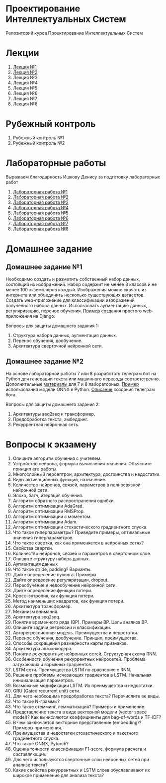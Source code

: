 # Проектирование Интеллектуальных Систем
Репозиторий курса Проектирование Интеллектуальных Систем

# Лекции
1. [Лекция №1](https://github.com/iu5git/Deep-learning/blob/main/lectures/Лекция%201.%20Обучение%20с%20учителем.pdf)
2. [Лекция №2](https://github.com/iu5git/Deep-learning/blob/main/lectures/Lection_2_CNN.pdf)
3. Лекция №3
4. Лекция №4
5. Лекция №5
6. Лекция №6
7. Лекция №7
8. Лекция №8

# Рубежный контроль
1. Рубежный контроль №1
2. Рубежный контроль №2

# Лабораторные работы

Выражаем благодарность Ишкову Денису за подготовку лабораторных работ

1. [Лабораторная работа №1](https://github.com/iu5git/Deep-learning/blob/main/notebooks/Lab1.ipynb)
2. [Лабораторная работа №2](https://github.com/iu5git/Deep-learning/blob/main/notebooks/Lab2.ipynb)
3. [Лабораторная работа №3](https://github.com/iu5git/Deep-learning/blob/main/notebooks/Lab3.ipynb)
4. [Лабораторная работа №4](https://github.com/iu5git/Deep-learning/blob/main/notebooks/Lab4.ipynb)
5. [Лабораторная работа №5](https://github.com/iu5git/Deep-learning/blob/main/notebooks/Lab5.ipynb)
6. [Лабораторная работа №6](https://github.com/iu5git/Deep-learning/blob/main/notebooks/Lab6.ipynb)
7. [Лабораторная работа №7](https://github.com/iu5git/Deep-learning/blob/main/notebooks/Lab7.ipynb)
8. [Лабораторная работа №8](https://github.com/iu5git/Deep-learning/blob/main/notebooks/Lab8.ipynb)

# Домашнее задание

## Домашнее задание №1
Необходимо создать и разметить собственный набор данных, состоящий из изображений. Набор содержит не менее 3 классов и не менее 100 экземпляров каждый. Изображения можно скачать из интернета или объединить несколько существующих датасетов. Создать web-приложение для классификации изображений полученного набора данных. Использовать аугментацию данных, регуляризацию, перенос обучения.
[Пример](https://github.com/iu5team/iu5web-fall-2021/blob/main/tutorials/lab4/lab4_tutorial.md) создания простого web-приложения на Django.

Вопросы для защиты домашнего задания 1:
1.	Структура набора данных, аугментация данных.
2.	Перенос обучения, дообучение.
3.	Архитектура сверточной нейронной сети.

## Домашнее задание №2
На основе лабораторной работы 7 или 8 разработать телеграм бот на Python для генерации текста или машинного перевода соответственно.
Дополнительные [материалы](https://github.com/iu5git/Deep-learning/blob/main/notebooks/Lab7_8_PATCH.html) для 7 и 8 лабораторных.
[Пример](https://colab.research.google.com/drive/1zXAzFs_7oZG9KXocWwBkwV9Pwa6lgyt7) использования модели ONNX в Python. 
[Описание](https://github.com/ugapanyuk/BKIT_2021/blob/main/pres/chatbot/bkit_telegram.pdf) создания телеграм бота.

Вопросы для защиты домашнего задания 2:
1.	Архитектуры seq2seq и трансформер.
2.	Предобработка текста, эмбеддинг.
3.	Рекуррентная нейронная сеть.

# Вопросы к экзамену
1.	Опишите алгоритм обучения с учителем.
2.	Устройство нейрона, формула вычисления значения. Объясните принцип его работы. 
3.	Многослойный персептрон, архитектура, достоинства и недостатки.
4.	Виды активационных функций, назначение.
5.	Количество нейронов, связей, параметров в полносвязной нейронной сети.
6.	Эпоха, батч, итерация обучения.
7.	Алгоритм обратного распространения ошибки.
8.	Алгоритм оптимизации AdaGrad.
9.	Алгоритм оптимизации RMSProp.
10.	Алгоритм оптимизации с моментом.
11.	Алгоритм оптимизации Adam.
12.	Алгоритм оптимизации стохастического градиентного спуска.
13.	Что такое гиперпараметры? Приведите примеры, оптимальные значения гиперпараметров.
14.	Что такое свертка, как она применяется в нейронных сетях?
15.	Свойства свертки.
16.	Количество нейронов, связей и параметров в сверточном слое.
17.	Опишите структуру набора данных.
18.	Аугментация данных
19.	Что такое stride, padding? Варианты.
20.	Дайте определение пулинга. Примеры
21.	Дайте определение регуляризации, dropout.
22.	Переобучение и недообучение нейронной сети.
23.	Дайте определение функции потери.
24.	Кросс-энтропия, как функция потери.
25.	Метод наименьших квадратов, как функция потери.
26.	Архитектура трансформер.
27.	Механизм внимания.
28.	Архитектура seq2seq.
29.	Понятие временного ряда (ВР). Примеры ВР. Цель анализа ВР. 
30.	Опишите задачи регрессии и классификации.
31.	Авторегрессионная модель. Преимущества и недостатки.
32.	Перенос обучения, дообучение. Принцип, преимущества.
33.	Способы сокращения размерности карты признаков.
34.	Архитектура автоэнкодера.
35.	Понятие рекуррентных нейронных сетей. Структурная схема RNN.
36.	Особенности обучения рекуррентных нейросетей. Проблема затухающих и взрывных градиентов.
37.	LSTM сети. Преимущества LSTM по сравнению с RNN. 
38.	Решение проблемы исчезающих градиентов в LSTM. Начальная инициализация параметров.
39.	Возможные модификации LSTM. Их преимущества и недостатки.
40.	GRU (Gated recurrent unit) сети.
41.	Для чего необходима предобработка текста? Перечислите ее виды. 
42.	Что такое N-граммы?
43.	Что такое стемминг, лемматизация? Примеры и применение. 
44.	Представление текста в виде векторной модели (vector space model)? Как вычисляются коэффициенты для bag-of-words и TF-IDF? 
45.	В чем заключается векторное представление (embedding)? Примеры применения.
46.	Преимущества и недостатки стохастического и пакетного градиентного спуска.
47.	Что такое ONNX, Pytorch?
48.	Оценка точности классификации F1-score, формула расчета и составляющие. 
49.	Для чего используются сверточные слои нейронных сетей при анализе текста? 
50.	Какие свойства рекуррентных и LSTM слоев обуславливают их широкое применение для анализа текста?
